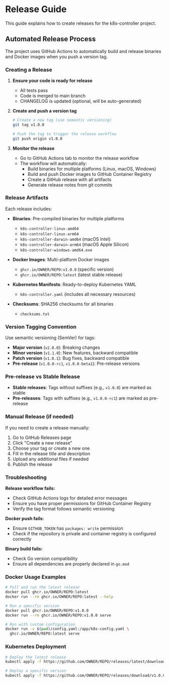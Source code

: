 # Release Guide

This guide explains how to create releases for the k8s-controller project.

## Automated Release Process

The project uses GitHub Actions to automatically build and release binaries and Docker images when you push a version tag.

### Creating a Release

1. **Ensure your code is ready for release**
   - All tests pass
   - Code is merged to main branch
   - CHANGELOG is updated (optional, will be auto-generated)

2. **Create and push a version tag**
   ```bash
   # Create a new tag (use semantic versioning)
   git tag v1.0.0
   
   # Push the tag to trigger the release workflow
   git push origin v1.0.0
   ```

3. **Monitor the release**
   - Go to GitHub Actions tab to monitor the release workflow
   - The workflow will automatically:
     - Build binaries for multiple platforms (Linux, macOS, Windows)
     - Build and push Docker images to GitHub Container Registry
     - Create a GitHub release with all artifacts
     - Generate release notes from git commits

### Release Artifacts

Each release includes:

- **Binaries**: Pre-compiled binaries for multiple platforms
  - `k8s-controller-linux-amd64`
  - `k8s-controller-linux-arm64`
  - `k8s-controller-darwin-amd64` (macOS Intel)
  - `k8s-controller-darwin-arm64` (macOS Apple Silicon)
  - `k8s-controller-windows-amd64.exe`

- **Docker Images**: Multi-platform Docker images
  - `ghcr.io/OWNER/REPO:v1.0.0` (specific version)
  - `ghcr.io/OWNER/REPO:latest` (latest stable release)

- **Kubernetes Manifests**: Ready-to-deploy Kubernetes YAML
  - `k8s-controller.yaml` (includes all necessary resources)

- **Checksums**: SHA256 checksums for all binaries
  - `checksums.txt`

### Version Tagging Convention

Use semantic versioning (SemVer) for tags:

- **Major version** (`v2.0.0`): Breaking changes
- **Minor version** (`v1.1.0`): New features, backward compatible
- **Patch version** (`v1.0.1`): Bug fixes, backward compatible
- **Pre-release** (`v1.0.0-rc1`, `v1.0.0-beta1`): Pre-release versions

### Pre-release vs Stable Release

- **Stable releases**: Tags without suffixes (e.g., `v1.0.0`) are marked as stable
- **Pre-releases**: Tags with suffixes (e.g., `v1.0.0-rc1`) are marked as pre-release

### Manual Release (if needed)

If you need to create a release manually:

1. Go to GitHub Releases page
2. Click "Create a new release"
3. Choose your tag or create a new one
4. Fill in the release title and description
5. Upload any additional files if needed
6. Publish the release

### Troubleshooting

**Release workflow fails:**
- Check GitHub Actions logs for detailed error messages
- Ensure you have proper permissions for GitHub Container Registry
- Verify the tag format follows semantic versioning

**Docker push fails:**
- Ensure `GITHUB_TOKEN` has `packages: write` permission
- Check if the repository is private and container registry is configured correctly

**Binary build fails:**
- Check Go version compatibility
- Ensure all dependencies are properly declared in `go.mod`

### Docker Usage Examples

```bash
# Pull and run the latest release
docker pull ghcr.io/OWNER/REPO:latest
docker run --rm ghcr.io/OWNER/REPO:latest --help

# Run a specific version
docker pull ghcr.io/OWNER/REPO:v1.0.0
docker run --rm ghcr.io/OWNER/REPO:v1.0.0 serve

# Run with custom configuration
docker run -v $(pwd)/config.yaml:/app/k8s-config.yaml \
  ghcr.io/OWNER/REPO:latest serve
```

### Kubernetes Deployment

```bash
# Deploy the latest release
kubectl apply -f https://github.com/OWNER/REPO/releases/latest/download/k8s-controller.yaml

# Deploy a specific version
kubectl apply -f https://github.com/OWNER/REPO/releases/download/v1.0.0/k8s-controller.yaml
```
